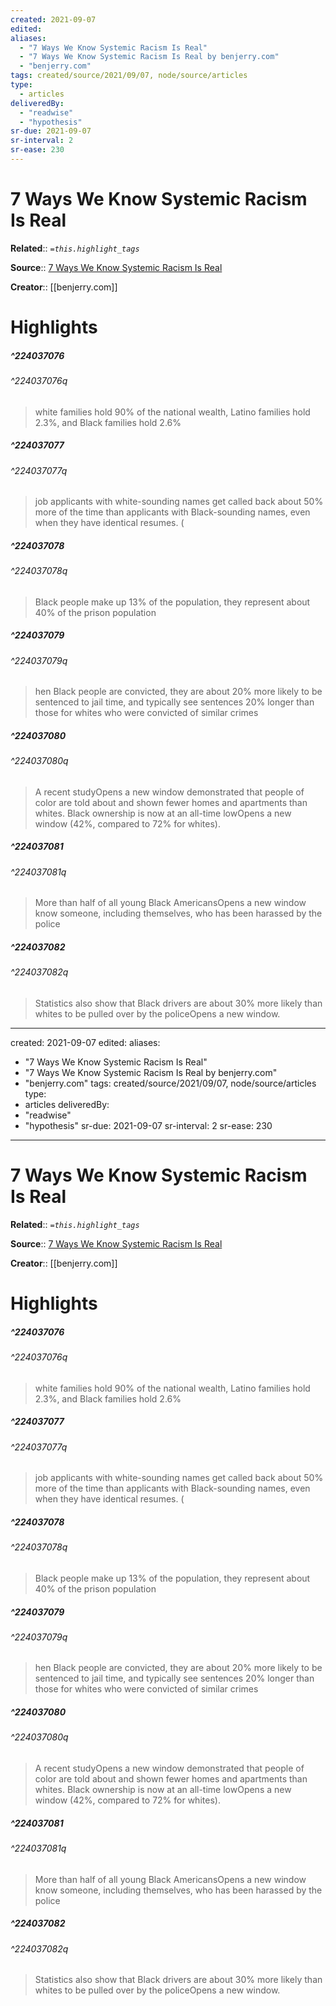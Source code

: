 ```yaml
---
created: 2021-09-07
edited:
aliases:
  - "7 Ways We Know Systemic Racism Is Real"
  - "7 Ways We Know Systemic Racism Is Real by benjerry.com"
  - "benjerry.com"
tags: created/source/2021/09/07, node/source/articles
type: 
  - articles
deliveredBy: 
  - "readwise"
  - "hypothesis"
sr-due: 2021-09-07
sr-interval: 2
sr-ease: 230
---
```

# 7 Ways We Know Systemic Racism Is Real

**Related**:: 
*`=this.highlight_tags`*

**Source**:: [7 Ways We Know Systemic Racism Is Real](https://www.benjerry.com/whats-new/2016/systemic-racism-is-real)

**Creator**:: [[benjerry.com]]

# Highlights
##### ^224037076

  


###### ^224037076q

> white families hold 90% of the national wealth, Latino families hold 2.3%, and Black families hold 2.6% 

##### ^224037077

  


###### ^224037077q

> job applicants with white-sounding names get called back about 50% more of the time than applicants with Black-sounding names, even when they have identical resumes. ( 

##### ^224037078

  


###### ^224037078q

> Black people make up 13% of the population, they represent about 40% of the prison population 

##### ^224037079

  


###### ^224037079q

> hen Black people are convicted, they are about 20% more likely to be sentenced to jail time, and typically see sentences 20% longer than those for whites who were convicted of similar crimes 

##### ^224037080

  


###### ^224037080q

> A recent studyOpens a new window demonstrated that people of color are told about and shown fewer homes and apartments than whites. Black ownership is now at an all-time lowOpens a new window (42%, compared to 72% for whites). 

##### ^224037081

  


###### ^224037081q

> More than half of all young Black AmericansOpens a new window know someone, including themselves, who has been harassed by the police 

##### ^224037082

  


###### ^224037082q

> Statistics also show that Black drivers are about 30% more likely than whites to be pulled over by the policeOpens a new window. 

---
created: 2021-09-07
edited:
aliases:
  - "7 Ways We Know Systemic Racism Is Real"
  - "7 Ways We Know Systemic Racism Is Real by benjerry.com"
  - "benjerry.com"
tags: created/source/2021/09/07, node/source/articles
type: 
  - articles
deliveredBy: 
  - "readwise"
  - "hypothesis"
sr-due: 2021-09-07
sr-interval: 2
sr-ease: 230
---
# 7 Ways We Know Systemic Racism Is Real

**Related**:: 
*`=this.highlight_tags`*

**Source**:: [7 Ways We Know Systemic Racism Is Real](https://www.benjerry.com/whats-new/2016/systemic-racism-is-real)

**Creator**:: [[benjerry.com]]

# Highlights
##### ^224037076

  


###### ^224037076q

> white families hold 90% of the national wealth, Latino families hold 2.3%, and Black families hold 2.6% 

##### ^224037077

  


###### ^224037077q

> job applicants with white-sounding names get called back about 50% more of the time than applicants with Black-sounding names, even when they have identical resumes. ( 

##### ^224037078

  


###### ^224037078q

> Black people make up 13% of the population, they represent about 40% of the prison population 

##### ^224037079

  


###### ^224037079q

> hen Black people are convicted, they are about 20% more likely to be sentenced to jail time, and typically see sentences 20% longer than those for whites who were convicted of similar crimes 

##### ^224037080

  


###### ^224037080q

> A recent studyOpens a new window demonstrated that people of color are told about and shown fewer homes and apartments than whites. Black ownership is now at an all-time lowOpens a new window (42%, compared to 72% for whites). 

##### ^224037081

  


###### ^224037081q

> More than half of all young Black AmericansOpens a new window know someone, including themselves, who has been harassed by the police 

##### ^224037082

  


###### ^224037082q

> Statistics also show that Black drivers are about 30% more likely than whites to be pulled over by the policeOpens a new window. 

